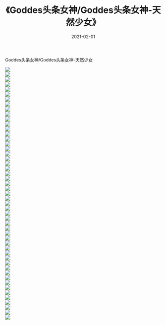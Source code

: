 ﻿---
layout: post
title:  《Goddes头条女神/Goddes头条女神-天然少女》
date:   2021-02-01
img: http://img.660000.xyz/Sharelink/网络美图/2021/Goddes头条女神/Goddes头条女神-天然少女/000.jpg
categories: [美女, 清纯, 唯美]
---

Goddes头条女神/Goddes头条女神-天然少女

 ![](http://img.660000.xyz/Sharelink/网络美图/2021/Goddes头条女神/Goddes头条女神-天然少女/001.jpg) <br>![](http://img.660000.xyz/Sharelink/网络美图/2021/Goddes头条女神/Goddes头条女神-天然少女/002.jpg) <br>![](http://img.660000.xyz/Sharelink/网络美图/2021/Goddes头条女神/Goddes头条女神-天然少女/003.jpg) <br>![](http://img.660000.xyz/Sharelink/网络美图/2021/Goddes头条女神/Goddes头条女神-天然少女/004.jpg) <br>![](http://img.660000.xyz/Sharelink/网络美图/2021/Goddes头条女神/Goddes头条女神-天然少女/005.jpg) <br>![](http://img.660000.xyz/Sharelink/网络美图/2021/Goddes头条女神/Goddes头条女神-天然少女/006.jpg) <br>![](http://img.660000.xyz/Sharelink/网络美图/2021/Goddes头条女神/Goddes头条女神-天然少女/007.jpg) <br>![](http://img.660000.xyz/Sharelink/网络美图/2021/Goddes头条女神/Goddes头条女神-天然少女/008.jpg) <br>![](http://img.660000.xyz/Sharelink/网络美图/2021/Goddes头条女神/Goddes头条女神-天然少女/009.jpg) <br>![](http://img.660000.xyz/Sharelink/网络美图/2021/Goddes头条女神/Goddes头条女神-天然少女/010.jpg) <br>![](http://img.660000.xyz/Sharelink/网络美图/2021/Goddes头条女神/Goddes头条女神-天然少女/011.jpg) <br>![](http://img.660000.xyz/Sharelink/网络美图/2021/Goddes头条女神/Goddes头条女神-天然少女/012.jpg) <br>![](http://img.660000.xyz/Sharelink/网络美图/2021/Goddes头条女神/Goddes头条女神-天然少女/013.jpg) <br>![](http://img.660000.xyz/Sharelink/网络美图/2021/Goddes头条女神/Goddes头条女神-天然少女/014.jpg) <br>![](http://img.660000.xyz/Sharelink/网络美图/2021/Goddes头条女神/Goddes头条女神-天然少女/015.jpg) <br>![](http://img.660000.xyz/Sharelink/网络美图/2021/Goddes头条女神/Goddes头条女神-天然少女/016.jpg) <br>![](http://img.660000.xyz/Sharelink/网络美图/2021/Goddes头条女神/Goddes头条女神-天然少女/017.jpg) <br>![](http://img.660000.xyz/Sharelink/网络美图/2021/Goddes头条女神/Goddes头条女神-天然少女/018.jpg) <br>![](http://img.660000.xyz/Sharelink/网络美图/2021/Goddes头条女神/Goddes头条女神-天然少女/019.jpg) <br>![](http://img.660000.xyz/Sharelink/网络美图/2021/Goddes头条女神/Goddes头条女神-天然少女/020.jpg) <br>![](http://img.660000.xyz/Sharelink/网络美图/2021/Goddes头条女神/Goddes头条女神-天然少女/021.jpg) <br>![](http://img.660000.xyz/Sharelink/网络美图/2021/Goddes头条女神/Goddes头条女神-天然少女/022.jpg) <br>![](http://img.660000.xyz/Sharelink/网络美图/2021/Goddes头条女神/Goddes头条女神-天然少女/023.jpg) <br>![](http://img.660000.xyz/Sharelink/网络美图/2021/Goddes头条女神/Goddes头条女神-天然少女/024.jpg) <br>![](http://img.660000.xyz/Sharelink/网络美图/2021/Goddes头条女神/Goddes头条女神-天然少女/025.jpg) <br>![](http://img.660000.xyz/Sharelink/网络美图/2021/Goddes头条女神/Goddes头条女神-天然少女/026.jpg) <br>![](http://img.660000.xyz/Sharelink/网络美图/2021/Goddes头条女神/Goddes头条女神-天然少女/027.jpg) <br>![](http://img.660000.xyz/Sharelink/网络美图/2021/Goddes头条女神/Goddes头条女神-天然少女/028.jpg) <br>![](http://img.660000.xyz/Sharelink/网络美图/2021/Goddes头条女神/Goddes头条女神-天然少女/029.jpg) <br>![](http://img.660000.xyz/Sharelink/网络美图/2021/Goddes头条女神/Goddes头条女神-天然少女/030.jpg) <br>![](http://img.660000.xyz/Sharelink/网络美图/2021/Goddes头条女神/Goddes头条女神-天然少女/031.jpg) <br>![](http://img.660000.xyz/Sharelink/网络美图/2021/Goddes头条女神/Goddes头条女神-天然少女/032.jpg) <br>![](http://img.660000.xyz/Sharelink/网络美图/2021/Goddes头条女神/Goddes头条女神-天然少女/033.jpg) <br>![](http://img.660000.xyz/Sharelink/网络美图/2021/Goddes头条女神/Goddes头条女神-天然少女/034.jpg) <br>![](http://img.660000.xyz/Sharelink/网络美图/2021/Goddes头条女神/Goddes头条女神-天然少女/035.jpg) <br>![](http://img.660000.xyz/Sharelink/网络美图/2021/Goddes头条女神/Goddes头条女神-天然少女/036.jpg) <br>![](http://img.660000.xyz/Sharelink/网络美图/2021/Goddes头条女神/Goddes头条女神-天然少女/037.jpg) <br>![](http://img.660000.xyz/Sharelink/网络美图/2021/Goddes头条女神/Goddes头条女神-天然少女/038.jpg) <br>![](http://img.660000.xyz/Sharelink/网络美图/2021/Goddes头条女神/Goddes头条女神-天然少女/039.jpg) <br>![](http://img.660000.xyz/Sharelink/网络美图/2021/Goddes头条女神/Goddes头条女神-天然少女/040.jpg) <br>![](http://img.660000.xyz/Sharelink/网络美图/2021/Goddes头条女神/Goddes头条女神-天然少女/041.jpg) <br>![](http://img.660000.xyz/Sharelink/网络美图/2021/Goddes头条女神/Goddes头条女神-天然少女/042.jpg) <br>![](http://img.660000.xyz/Sharelink/网络美图/2021/Goddes头条女神/Goddes头条女神-天然少女/043.jpg) <br>![](http://img.660000.xyz/Sharelink/网络美图/2021/Goddes头条女神/Goddes头条女神-天然少女/044.jpg) <br>![](http://img.660000.xyz/Sharelink/网络美图/2021/Goddes头条女神/Goddes头条女神-天然少女/045.jpg) <br>![](http://img.660000.xyz/Sharelink/网络美图/2021/Goddes头条女神/Goddes头条女神-天然少女/046.jpg) <br>![](http://img.660000.xyz/Sharelink/网络美图/2021/Goddes头条女神/Goddes头条女神-天然少女/047.jpg) <br>![](http://img.660000.xyz/Sharelink/网络美图/2021/Goddes头条女神/Goddes头条女神-天然少女/048.jpg) <br>![](http://img.660000.xyz/Sharelink/网络美图/2021/Goddes头条女神/Goddes头条女神-天然少女/049.jpg) <br>![](http://img.660000.xyz/Sharelink/网络美图/2021/Goddes头条女神/Goddes头条女神-天然少女/050.jpg) <br>![](http://img.660000.xyz/Sharelink/网络美图/2021/Goddes头条女神/Goddes头条女神-天然少女/051.jpg) <br>
